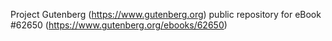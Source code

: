 Project Gutenberg (https://www.gutenberg.org) public repository for
eBook #62650 (https://www.gutenberg.org/ebooks/62650)
